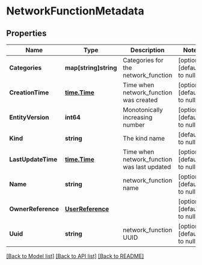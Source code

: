 # NetworkFunctionMetadata

## Properties
Name | Type | Description | Notes
------------ | ------------- | ------------- | -------------
**Categories** | **map[string]string** | Categories for the network_function | [optional] [default to null]
**CreationTime** | [**time.Time**](time.Time.md) | Time when network_function was created | [optional] [default to null]
**EntityVersion** | **int64** | Monotonically increasing number | [optional] [default to null]
**Kind** | **string** | The kind name | [default to null]
**LastUpdateTime** | [**time.Time**](time.Time.md) | Time when network_function was last updated | [optional] [default to null]
**Name** | **string** | network_function name | [optional] [default to null]
**OwnerReference** | [**UserReference**](user_reference.md) |  | [optional] [default to null]
**Uuid** | **string** | network_function UUID | [optional] [default to null]

[[Back to Model list]](../README.md#documentation-for-models) [[Back to API list]](../README.md#documentation-for-api-endpoints) [[Back to README]](../README.md)


